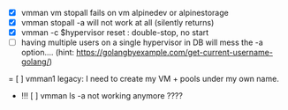 - [x] vmman vm stopall fails on vm alpinedev or alpinestorage
- [x] vmman stopall -a will not work at all (silently returns)
- [x] vmman -c $hypervisor reset : double-stop, no start
- [ ] having multiple users on a single hypervisor in DB will mess the -a option.... (hint: https://golangbyexample.com/get-current-username-golang/)

= [ ] vmman1 legacy: I need to create my VM + pools under my own name.

- !!! [ ] vmman ls -a not working anymore ????